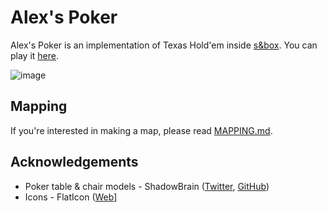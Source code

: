 # Alex's Poker

Alex's Poker is an implementation of Texas Hold'em inside [s&box](https://sbox.facepunch.com/).
You can play it [here](https://asset.party/alex/poker).

![image](https://user-images.githubusercontent.com/12881812/223464246-5570b50c-7925-4fa1-9232-f84872e63c7a.png)

## Mapping

If you're interested in making a map, please read [MAPPING.md](https://github.com/xezno/sbox-poker/blob/master/MAPPING.md).

## Acknowledgements

- Poker table & chair models - ShadowBrain ([Twitter](https://twitter.com/TheShadowBrain), [GitHub](https://github.com/shadowbrian))
- Icons - FlatIcon ([Web](https://www.flaticon.com/)]
